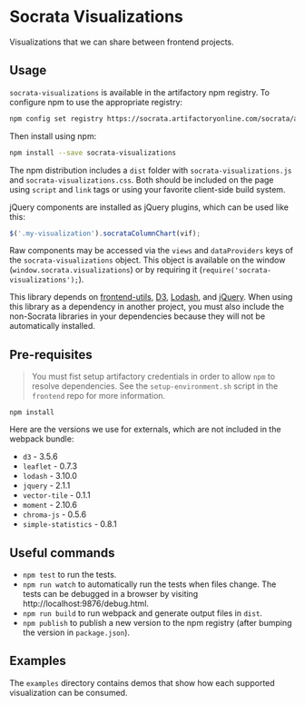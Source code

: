 # Socrata Visualizations

Visualizations that we can share between frontend projects.

## Usage

`socrata-visualizations` is available in the artifactory npm registry.  To configure npm to use the
appropriate registry:

```sh
npm config set registry https://socrata.artifactoryonline.com/socrata/api/npm/npm-virtual
```

Then install using npm:

```sh
npm install --save socrata-visualizations
```

The npm distribution includes a `dist` folder with `socrata-visualizations.js` and
`socrata-visualizations.css`.  Both should be included on the page using `script` and `link` tags or
using your favorite client-side build system.

jQuery components are installed as jQuery plugins, which can be used like this:

```javascript
$('.my-visualization').socrataColumnChart(vif);
```

Raw components may be accessed via the `views` and `dataProviders` keys of the
`socrata-visualizations` object.  This object is available on the window
(`window.socrata.visualizations`) or by requiring it (`require('socrata-visualizations');`).

This library depends on [frontend-utils](https://github.com/socrata/frontend-utils),
[D3](http://d3js.org), [Lodash](https://lodash.com), and [jQuery](https://jquery.com). When using
this library as a dependency in another project, you must also include the non-Socrata libraries in
your dependencies because they will not be automatically installed.

## Pre-requisites

> You must fist setup artifactory credentials in order to allow `npm` to resolve dependencies. See the `setup-environment.sh` script in the `frontend` repo for more information.

```
npm install
```

Here are the versions we use for externals, which are not included in the webpack bundle:

- `d3` - 3.5.6
- `leaflet` - 0.7.3
- `lodash` - 3.10.0
- `jquery` - 2.1.1
- `vector-tile` - 0.1.1
- `moment` - 2.10.6
- `chroma-js` - 0.5.6
- `simple-statistics` - 0.8.1

## Useful commands

- `npm test` to run the tests.
- `npm run watch` to automatically run the tests when files change.  The tests can be debugged in
  a browser by visiting http://localhost:9876/debug.html.
- `npm run build` to run webpack and generate output files in `dist`.
- `npm publish` to publish a new version to the npm registry (after bumping the version in
  `package.json`).

## Examples

The `examples` directory contains demos that show how each supported visualization can be consumed.
